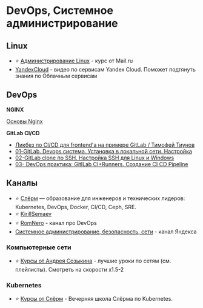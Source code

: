 # DevOps, Системное администрирование

## Linux

- ⭐ [Администрирование Linux](https://www.youtube.com/playlist?list=PLrCZzMib1e9rx3HmaLQfLYb9ociIvYOY1) - курс от Mail.ru
- [YandexCloud](https://www.youtube.com/@YandexCloudPlatform) - видео по сервисам Yandex Cloud. Поможет подтянуть знания по Облачным сервисам

## DevOps

**NGINX**

[Основы Nginx](https://youtube.com/playlist?list=PLhgRAQ8BwWFa7ulOkX0qi5UfVizGD_-Rc)

**GitLab CI/CD**

- [Ликбез по CI/CD для frontend'а на примере GitLab / Тимофей Тиунов](https://youtu.be/BIY_J0Ba4Cc)
- [01-GitLab. Devops система. Установка в локальной сети. Настройка](https://youtu.be/n_21ya2MoKg)
- [02-GitLab clone по SSH. Настройка SSH для Linux и Windows](https://youtu.be/u3r_DGLXmgA)
- [03- DevOps практика: GitlLab CI+Runners. Создание CI CD Pipeline](https://youtu.be/jAIhhULc7YA)

## Каналы

- ⭐ [Слёрм](https://www.youtube.com/@slurm_io) — образование для инженеров и технических лидеров: Kubernetes, DevOps, Docker, CI/CD, Ceph, SRE. 
- ⭐ [KirillSemaev](https://www.youtube.com/c/KirillSemaev)
- ⭐ [RomNero](https://www.youtube.com/c/RomNero) - канал про DevOps
- [Системное администрирование, безопасность, сети](https://www.youtube.com/c/Системноеадминистрирование) - канал Яндекса

### Компьютерные сети

- ⭐ [Курсы от Андрея Созыкина](https://www.youtube.com/c/AndreySozykinCS) - лучшие уроки по сетям (см. плейлисты). Смотреть на скорости x1.5-2

### Kubernetes

- ⭐ [Курсы от Слёрм](https://www.youtube.com/playlist?list=PL8D2P0ruohOA4Y9LQoTttfSgsRwUGWpu6) - Вечерняя школа Слёрма по Kubernetes.
